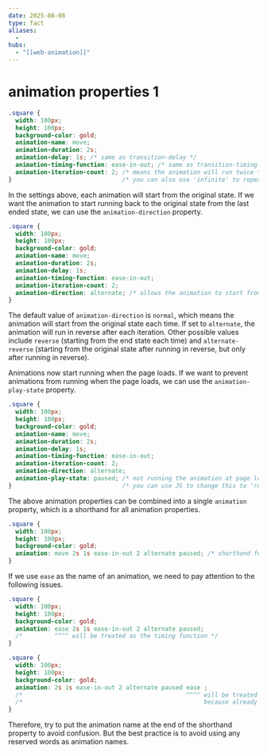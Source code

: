 ```yaml
---
date: 2025-08-08
type: fact
aliases:
  -
hubs:
  - "[[web-animation]]"
---
```


# animation properties 1

```css
.square {
  width: 100px;
  height: 100px;
  background-color: gold;
  animation-name: move;
  animation-duration: 2s;
  animation-delay: 1s; /* same as transition-delay */
  animation-timing-function: ease-in-out; /* same as transition-timing-function */
  animation-iteration-count: 2; /* means the animation will run twice */
}                               /* you can also use 'infinite' to repeat indefinitely */
```

In the settings above, each animation will start from the original state. If we want the animation to start running back to the original state from the last ended state, we can use the `animation-direction` property.

```css
.square {
  width: 100px;
  height: 100px;
  background-color: gold;
  animation-name: move;
  animation-duration: 2s;
  animation-delay: 1s;
  animation-timing-function: ease-in-out;
  animation-iteration-count: 2;
  animation-direction: alternate; /* allows the animation to start from the end state */
}
```


The default value of `animation-direction` is `normal`, which means the animation will start from the original state each time. If set to `alternate`, the animation will run in reverse after each iteration. Other possible values include `reverse` (starting from the end state each time) and `alternate-reverse` (starting from the original state after running in reverse, but only after running in reverse).

Animations now start running when the page loads. If we want to prevent animations from running when the page loads, we can use the `animation-play-state` property.

```css
.square {
  width: 100px;
  height: 100px;
  background-color: gold;
  animation-name: move;
  animation-duration: 2s;
  animation-delay: 1s;
  animation-timing-function: ease-in-out;
  animation-iteration-count: 2;
  animation-direction: alternate;
  animation-play-state: paused; /* not running the animation at page load */
}                               /* you can use JS to change this to 'running' for starting the animation */
```

The above animation properties can be combined into a single `animation` property, which is a shorthand for all animation properties.

```css
.square {
  width: 100px;
  height: 100px;
  background-color: gold;
  animation: move 2s 1s ease-in-out 2 alternate paused; /* shorthand for all animation properties */
}
```

If we use `ease` as the name of an animation, we need to pay attention to the following issues.

```css
.square {
  width: 100px;
  height: 100px;
  background-color: gold;
  animation: ease 2s 1s ease-in-out 2 alternate paused;
  /*         ^^^^ will be treated as the timing function */
}
```

```css
.square {
  width: 100px;
  height: 100px;
  background-color: gold;
  animation: 2s 1s ease-in-out 2 alternate paused ease ;
  /*                                              ^^^^ will be treated as the animation name */
  /*                                                   because already have a timing function `ease-in-out` in front */
}
```

Therefore, try to put the animation name at the end of the shorthand property to avoid confusion. But the best practice is to avoid using any reserved words as animation names.



